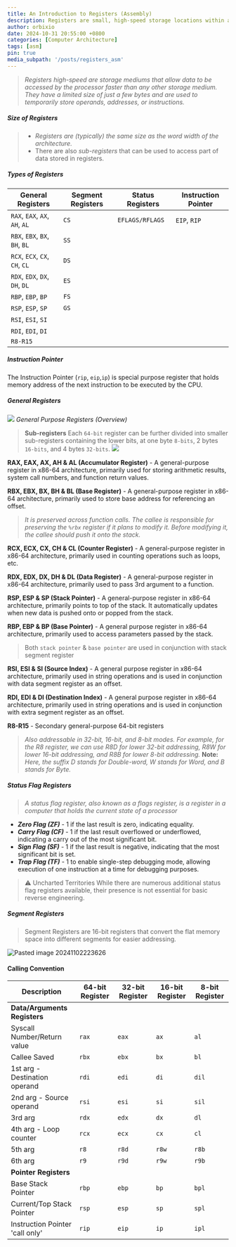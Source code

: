 ```yaml
---
title: An Introduction to Registers (Assembly)
description: Registers are small, high-speed storage locations within a CPU that temporarily hold data and instructions for quick access.
author: orbixio
date: 2024-10-31 20:55:00 +0800
categories: [Computer Architecture]
tags: [asm]
pin: true
media_subpath: '/posts/registers_asm'
---
```


> *Registers high-speed are storage mediums that allow data to be accessed by the processor faster than any other storage medium. They have a limited size of just a few bytes and are used to temporarily store operands, addresses, or instructions.*

##### **Size of Registers**

> - *Registers are (typically) the same size as the word width of the architecture.*
> - There are also *sub-registers* that can be used to access part of data stored in registers.

##### **Types of Registers**

| **General Registers**          | **Segment Registers** | **Status Registers** | **Instruction Pointer** |
| ------------------------------ | --------------------- | -------------------- | ----------------------- |
| `RAX`, `EAX`, `AX`, `AH`, `AL` | `CS`                  | `EFLAGS/RFLAGS`      | `EIP`, `RIP`            |
| `RBX`, `EBX`, `BX`, `BH`, `BL` | `SS`                  |                      |                         |
| `RCX`, `ECX`, `CX`, `CH`, `CL` | `DS`                  |                      |                         |
| `RDX`, `EDX`, `DX`, `DH`, `DL` | `ES`                  |                      |                         |
| `RBP`, `EBP`, `BP`             | `FS`                  |                      |                         |
| `RSP`, `ESP`, `SP`             | `GS`                  |                      |                         |
| `RSI`, `ESI`, `SI`             |                       |                      |                         |
| `RDI`, `EDI`, `DI`             |                       |                      |                         |
| `R8-R15`                       |                       |                      |                         |
##### **Instruction Pointer**
The Instruction Pointer (`rip`, `eip`,`ip`) is special purpose register that holds memory address of the next instruction to be executed by the CPU.

##### **General Registers**

![](https://github.com/user-attachments/assets/1be9f97b-a5e7-4fb1-b786-0360a44fc3fc)
_General Purpose Registers (Overview)_

> **Sub-registers**
> Each `64-bit` register can be further divided into smaller sub-registers containing the lower bits, at one byte `8-bits`, 2 bytes `16-bits`, and 4 bytes `32-bits`.
> ![](https://academy.hackthebox.com/storage/modules/85/assembly_register_parts.jpg)

**RAX, EAX, AX, AH & AL (Accumulator Register)** - A general-purpose register in x86-64 architecture, primarily used for storing arithmetic results, system call numbers, and function return values.

**RBX, EBX, BX, BH & BL (Base Register)** - A general-purpose register in x86-64 architecture, primarily used to store base address for referencing an offset. 

> *It is preserved across function calls. The callee is responsible for preserving the `%rbx` register if it plans to modify it. Before modifying it, the callee should push it onto the stack.*

**RCX, ECX, CX, CH & CL (Counter Register)** - A general-purpose register in x86-64 architecture, primarily used in counting operations such as loops, etc. 

**RDX, EDX, DX, DH & DL (Data Register)** - A general-purpose register in x86-64 architecture, primarily used to pass 3rd argument to a function.

**RSP, ESP & SP (Stack Pointer)** - A general-purpose register in x86-64 architecture, primarily points to top of the stack. It automatically updates when new data is pushed onto or popped from the stack.

**RBP, EBP & BP (Base Pointer)** - A general purpose register in x86-64 architecture, primarily used to access parameters passed by the stack. 

> Both `stack pointer` & `base pointer` are used in conjunction with stack segment register

**RSI, ESI & SI (Source Index)** - A general purpose register in x86-64 architecture, primarily used in string operations and is used in conjunction with data segment register as an offset.

**RDI, EDI & DI (Destination Index)** - A general purpose register in x86-64 architecture, primarily used in string operations and is used in conjunction with extra segment register as an offset.

**R8-R15** - Secondary general-purpose 64-bit registers

> *Also addressable in 32-bit, 16-bit, and 8-bit modes.*
> *For example, for the R8 register, we can use R8D for lower 32-bit addressing, R8W for lower 16-bit addressing, and R8B for lower 8-bit addressing.*
> **Note:** *Here, the suffix D stands for Double-word, W stands for Word, and B stands for Byte.*

##### **Status Flag Registers**

> *A status flag register, also known as a flags register, is a register in a computer that holds the current state of a processor*

- ***Zero Flag (ZF)*** - 1 if the last result is zero, indicating equality.
- ***Carry Flag (CF)*** - 1 if the last result overflowed or underflowed, indicating a carry out of the most significant bit.
- ***Sign Flag (SF)*** - 1 if the last result is negative, indicating that the most significant bit is set.
- ***Trap Flag (TF)*** - 1 to enable single-step debugging mode, allowing execution of one instruction at a time for debugging purposes.

> ⚠️ Uncharted Territories
> While there are numerous additional status flag registers available, their presence is not essential for basic reverse engineering.

##### **Segment Registers**

> Segment Registers are 16-bit registers that convert the flat memory space into different segments for easier addressing.

![Pasted image 20241102223626](https://github.com/user-attachments/assets/c0fceda9-b8d0-4082-9ae2-7e10c25feb12)


#### **Calling Convention**

| Description                     | 64-bit Register | 32-bit Register | 16-bit Register | 8-bit Register |
| ------------------------------- | --------------- | --------------- | --------------- | -------------- |
| **Data/Arguments Registers**    |                 |                 |                 |                |
| Syscall Number/Return value     | `rax`           | `eax`           | `ax`            | `al`           |
| Callee Saved                    | `rbx`           | `ebx`           | `bx`            | `bl`           |
| 1st arg - Destination operand   | `rdi`           | `edi`           | `di`            | `dil`          |
| 2nd arg - Source operand        | `rsi`           | `esi`           | `si`            | `sil`          |
| 3rd arg                         | `rdx`           | `edx`           | `dx`            | `dl`           |
| 4th arg - Loop counter          | `rcx`           | `ecx`           | `cx`            | `cl`           |
| 5th arg                         | `r8`            | `r8d`           | `r8w`           | `r8b`          |
| 6th arg                         | `r9`            | `r9d`           | `r9w`           | `r9b`          |
| **Pointer Registers**           |                 |                 |                 |                |
| Base Stack Pointer              | `rbp`           | `ebp`           | `bp`            | `bpl`          |
| Current/Top Stack Pointer       | `rsp`           | `esp`           | `sp`            | `spl`          |
| Instruction Pointer 'call only' | `rip`           | `eip`           | `ip`            | `ipl`          |
